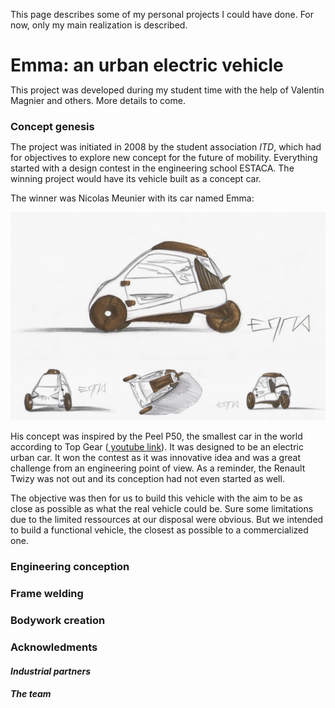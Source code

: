 <!--
.. title: Projects
.. slug: projects
.. date: 2019-05-03 15:13:15 UTC+08:00
.. tags: 
.. category: 
.. link: 
.. description: 
.. type: text
-->

<style>
* {
    margin: 0;
    padding: 0;
}
.imgbox {
    display: grid;
    height: 100%;
}
.center-fit {
    max-width: 100%;
    max-height: 100vh;
    margin: auto;
}
</style>

This page describes some of my personal projects I could have done. For now, only my main realization is described. 

<h1> Emma: an urban electric vehicle</h1>

This project was developed during my student time with the help of Valentin Magnier and others.
More details to come.

<h3> Concept genesis </h3>

The project was initiated in 2008 by the student association <i>ITD</i>, which had for objectives to explore new concept for the future of mobility. Everything started with a design contest in the engineering school ESTACA. The winning project would have its vehicle built as a concept car.

The winner was Nicolas Meunier with its car named Emma:

<div class="imgbox">
	<img class="center-fit" src="/files/Emma_prj/Emma_drawing.png" alt="Emma sketches"/>
</div>
<br/>
His concept was inspired by the Peel P50, the smallest car in the world according to Top Gear (<a href="https://youtu.be/dJfSS0ZXYdo"> youtube link</a>). It was designed to be an electric urban car. It won the contest as it was innovative idea and was a great challenge from an engineering point of view. 
As a reminder, the Renault Twizy was not out and its conception had not even started as well.

The objective was then for us to build this vehicle with the aim to be as close as possible as what the real vehicle could be. Sure some limitations due to the limited ressources at our disposal were obvious. But we intended to build a functional vehicle, the closest as possible to a commercialized one.

<h3> Engineering conception </h3>


<h3> Frame welding </h3>


<h3> Bodywork creation </h3>


<h3> Acknowledments </h3>

<h5> Industrial partners </h5>

<h5> The team </h5>




